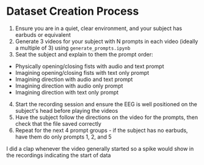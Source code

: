 # Dataset Creation Process
1. Ensure you are in a quiet, clear environment, and your subject has earbuds or equivalent
2. Generate 3 videos for your subject with N prompts in each video (ideally a multiple of 3) using `generate_prompts.ipynb`
3. Seat the subject and explain to them the prompt order:

- Physically opening/closing fists with audio and text prompt
- Imagining opening/closing fists with text only prompt
- Imagining direction with audio and text prompt
- Imagining direction with audio only prompt
- Imagining direction with text only prompt

4. Start the recording session and ensure the EEG is well positioned on the subject's head before playing the videos
5. Have the subject follow the directions on the video for the prompts, then check that the file saved correctly
6. Repeat for the next 4 prompt groups - if the subject has no earbuds, have them do only prompts 1, 2, and 5

I did a clap whenever the video generally started so a spike would show in the recordings indicating the start of data